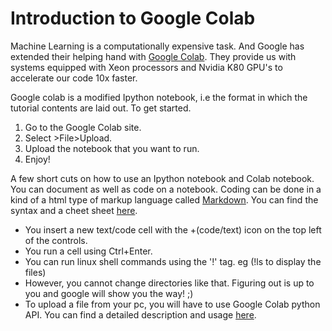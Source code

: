 # Introduction to Google Colab

Machine Learning is a computationally expensive task. And Google has extended their helping hand with [Google Colab](https://colab.research.google.com/notebooks/welcome.ipynb). They provide us with systems equipped with Xeon processors and Nvidia K80 GPU's to accelerate our code 10x faster.

Google colab is a modified Ipython notebook, i.e the format in which the tutorial contents are laid out. 
To get started.

1. Go to the Google Colab site.
2. Select \>File\>Upload.
3. Upload the notebook that you want to run.
4. Enjoy!

A few short cuts on how to use an Ipython notebook and Colab notebook. You can document as well as code on a notebook. Coding can be done in a kind of a html type of markup language called [Markdown](https://daringfireball.net/projects/markdown/). You can find the syntax and a cheet sheet [here](https://github.com/adam-p/markdown-here/wiki/Markdown-Cheatsheet).

- You insert a new text/code cell with the +(code/text) icon on the top left of the controls.
- You run a cell using Ctrl+Enter.
- You can run linux shell commands using the '!' tag. eg (!ls to display the files)
- However, you cannot change directories like that. Figuring out is up to you and google will show you the way! ;)
- To upload a file from your pc, you will have to use Google Colab python API. You can find a detailed description and usage [here](https://colab.research.google.com/notebooks/io.ipynb).
